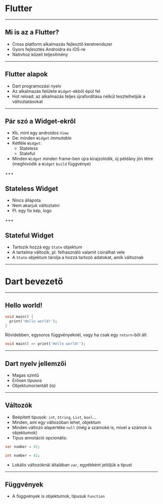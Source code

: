 # Flutter

---

## Mi is az a Flutter?

- Cross platform alkalmazás fejlesztő keretrendszer
- Gyors fejlesztés Androidra és iOS-re
- Natívhoz közeli teljesítmény

---

## Flutter alapok

- Dart programozási nyelv
- Az alkalmazás felülete `Widget`-ekből épül fel
- Hot reload: az alkalmazás teljes újrafordítása nélkül tesztelhetjük a változtatásokat

---

## Pár szó a Widget-ekről

- Kb. mint egy androidos `View`
- De: minden `Widget` _immutable_
- Kétféle `Widget`:
  - Stateless
  - Stateful
- Minden `Widget` minden frame-ben újra kirajzolódik, új példány jön létre (meghívódik a `Widget` `build` függvénye)

+++

## Stateless Widget

- Nincs állapota
- Nem akarjuk változtatni
- Pl. egy fix kép, logo

+++

## Stateful Widget

- Tartozik hozzá egy `State` objektum
- A tartalma változik, pl. felhasználó valamit csinálhat vele
- A `State` objektum tárolja a hozzá tartozó adatokat, amik változnak

---

# Dart bevezető

---

## Hello world!

```dart
void main() {
  print('Hello world!');
}
```

Rövidebben, egysoros függvényeknél, vagy ha csak egy `return`-ből áll:

```dart
void main() => print('Hello world!');
```

---

## Dart nyelv jellemzői

- Magas szintű
- Erősen típusos
- Objektumorientált (is)

---

## Változók

- Beépített típusok: `int`, `String`, `List`, `bool`...
- Minden, ami egy változóban lehet, objektum
- Minden változó alapértéke `null` (még a számoké is, mivel a számok is objektumok)
- Típus annotáció opcionális:

```dart
var number = 42;
```

```dart
int number = 42;
```

- Lokális változóknál általában `var`, egyébként jelöljük a típust

---

## Függvények

- A függvények is objektumok, típusuk `Function`
